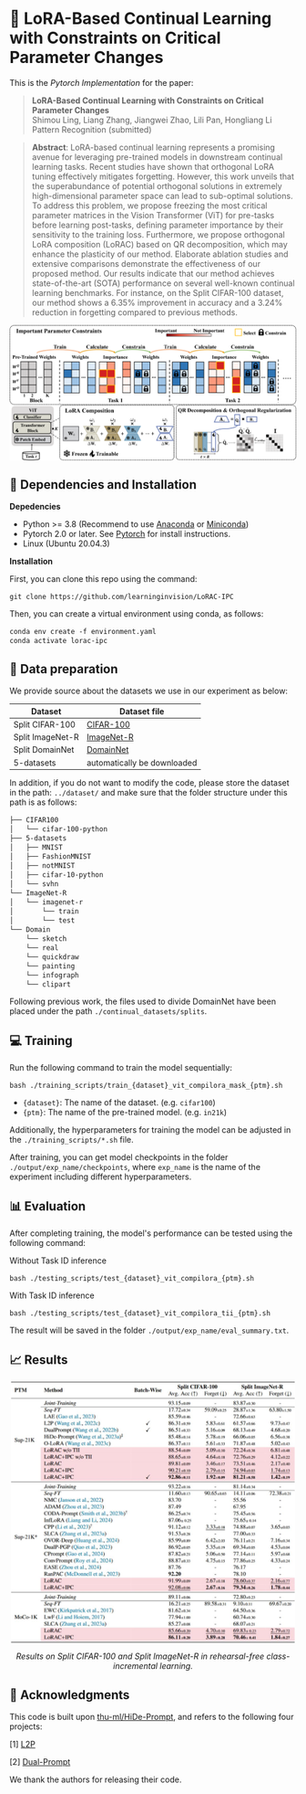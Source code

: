 # :page_with_curl: LoRA-Based Continual Learning with Constraints on Critical Parameter Changes

This is the *Pytorch Implementation* for the paper:

> **LoRA-Based Continual Learning with Constraints on Critical Parameter Changes** <br>Shimou Ling, Liang Zhang, Jiangwei Zhao, Lili Pan, Hongliang Li <br>
> Pattern Recognition (submitted)

> **Abstract**:  LoRA-based continual learning represents a promising avenue for leveraging pre-trained models in downstream continual learning tasks. Recent studies have shown that orthogonal LoRA tuning effectively mitigates forgetting. However, this work unveils that the superabundance of potential orthogonal solutions in extremely high-dimensional parameter space can lead to sub-optimal solutions. To address this problem, we propose freezing the most critical parameter matrices in the Vision Transformer (ViT) for pre-tasks before learning post-tasks, defining parameter importance by their sensitivity to the training loss. Furthermore, we propose orthogonal LoRA composition (LoRAC) based on QR decomposition, which may enhance the plasticity of our method. Elaborate ablation studies and extensive comparisons demonstrate the effectiveness of our proposed method. Our results indicate that our method achieves state-of-the-art (SOTA) performance on several well-known continual learning benchmarks. For instance, on the Split CIFAR-100 dataset, our method shows a 6.35% improvement in accuracy and a 3.24% reduction in forgetting compared to previous methods.

<div align=center>
<img align="middle" width="800" src="figures/framework.png">
</div>

## 🔧 Dependencies and Installation
**Depedencies**
* Python >= 3.8 (Recommend to use [Anaconda](https://www.anaconda.com/download/#linux) or [Miniconda](https://docs.conda.io/en/latest/miniconda.html))
* Pytorch 2.0 or later. See [Pytorch]( https://pytorch.org) for install instructions.
* Linux (Ubuntu 20.04.3)

**Installation**

First, you can clone this repo using the command:

```shell 
git clone https://github.com/learninginvision/LoRAC-IPC
```

Then, you can create a virtual environment using conda, as follows:

```shell
conda env create -f environment.yaml
conda activate lorac-ipc
```

## :floppy_disk: Data preparation
We provide source about the datasets we use in our experiment as below:

| Dataset   | Dataset file                                                 |
| --------- | ------------------------------------------------------------ |
| Split CIFAR-100  | [CIFAR-100](http://www.cs.toronto.edu/~kriz/cifar-100-python.tar.gz) |
| Split ImageNet-R | [ImageNet-R](https://people.eecs.berkeley.edu/~hendrycks/imagenet-r.tar) |
| Split DomainNet| [DomainNet]( http://ai.bu.edu/M3SDA/) |
| 5-datasets | automatically be downloaded |

In addition, if you do not want to modify the code, please store the dataset in the path: `../dataset/` and make sure that the folder structure under this path is as follows:

```
├── CIFAR100
│   └── cifar-100-python
├── 5-datasets
│   ├── MNIST
│   ├── FashionMNIST
│   ├── notMNIST
│   ├── cifar-10-python
│   └── svhn
└── ImageNet-R
│   └── imagenet-r
│       └── train
│       └── test
└── Domain
    └── sketch
    └── real
    └── quickdraw
    └── painting
    └── infograph
    └── clipart
```
Following previous work, the files used to divide DomainNet have been placed under the path `./continual_datasets/splits`.

##  💻 Training
Run the following command to train the model sequentially:


```shell
bash ./training_scripts/train_{dataset}_vit_compilora_mask_{ptm}.sh
```
- `{dataset}`: The name of the dataset. (e.g. `cifar100`)
- `{ptm}`: The name of the pre-trained model. (e.g. `in21k`)


Additionally, the hyperparameters for training the model can be adjusted in the `./training_scripts/*.sh` file.

After training, you can get model checkpoints in the folder `./output/exp_name/checkpoints`, where `exp_name` is the name of the experiment including different hyperparameters.

## 📊 Evaluation
After completing training, the model's performance can be tested using the following command:


Without Task ID inference
```shell
bash ./testing_scripts/test_{dataset}_vit_compilora_{ptm}.sh
```
With Task ID inference
```shell
bash ./testing_scripts/test_{dataset}_vit_compilora_tii_{ptm}.sh
```

The result will be saved in the folder `./output/exp_name/eval_summary.txt`.

## 📈 Results

<div align="center">
<img align="middle" width="500" src="figures/results.png">

*Results on Split CIFAR-100 and Split ImageNet-R in rehearsal-free class-incremental learning.*
</div>

## 📜 Acknowledgments

This code is built upon [thu-ml/HiDe-Prompt](https://github.com/thu-ml/HiDe-Prompt/), and refers to the following four projects:

[1] [L2P](https://github.com/JH-LEE-KR/l2p-pytorch)

[2] [Dual-Prompt](https://github.com/JH-LEE-KR/dualprompt-pytorch)

We thank the authors for releasing their code.